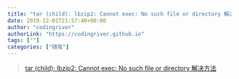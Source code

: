 ```yaml
---
title: "tar (child): lbzip2: Cannot exec: No such file or directory 解决方法"
date: 2019-12-01T21:57:40+08:00
author: "codingriver"
authorLink: "https://codingriver.github.io"
tags: [""]
categories: ["随笔"]
---
```


<!--more-->

> [tar (child): lbzip2: Cannot exec: No such file or directory 解决方法](https://blog.csdn.net/u012949658/article/details/55001179)